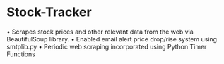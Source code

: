# Stock-Tracker
• Scrapes stock prices and other relevant data from the web via BeautifulSoup library.
• Enabled email alert price drop/rise system using smtplib.py
• Periodic web scraping incorporated using Python Timer Functions
